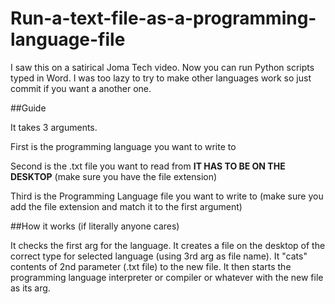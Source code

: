 # Run-a-text-file-as-a-programming-language-file
I saw this on a satirical Joma Tech video. Now you can run Python scripts typed in Word. I was too lazy to try to make other languages work so just commit if you want a another one.

##Guide

It takes 3 arguments.


First is the programming language you want to write to


Second is the .txt file you want to read from **IT HAS TO BE ON THE DESKTOP** (make sure you have the file extension)


Third is the Programming Language file you want to write to (make sure you add the file extension and match it to the first argument)


##How it works (if literally anyone cares)

It checks the first arg for the language.
It creates a file on the desktop of the correct type for selected language (using 3rd arg as file name).
It "cats" contents of 2nd parameter (.txt file) to the new file.
It then starts the programming language interpreter or compiler or whatever with the new file as its arg.

